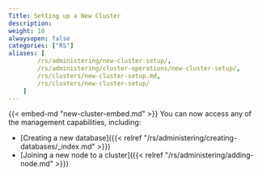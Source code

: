 ```yaml
---
Title: Setting up a New Cluster
description:
weight: 10
alwaysopen: false
categories: ["RS"]
aliases: [    
        /rs/administering/new-cluster-setup/,
        /rs/administering/cluster-operations/new-cluster-setup/,
        /rs/clusters/new-cluster-setup.md,
        /rs/clusters/new-cluster-setup/
    ]
---
```

{{< embed-md "new-cluster-embed.md" >}}
You can now access any of the management capabilities, including:

- [Creating a new database]({{< relref "/rs/administering/creating-databases/_index.md" >}})
- [Joining a new node to a cluster]({{< relref "/rs/administering/adding-node.md" >}})
